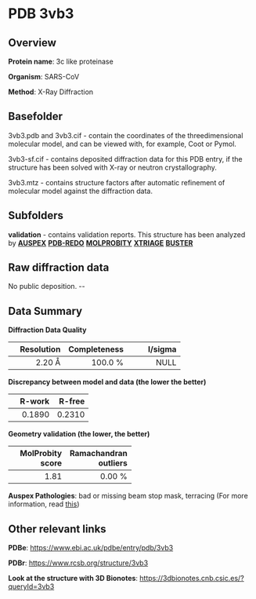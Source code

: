 # PDB 3vb3

## Overview

**Protein name**: 3c like proteinase

**Organism**: SARS-CoV

**Method**: X-Ray Diffraction

## Basefolder

3vb3.pdb and 3vb3.cif - contain the coordinates of the threedimensional molecular model, and can be viewed with, for example, Coot or Pymol.

3vb3-sf.cif - contains deposited diffraction data for this PDB entry, if the structure has been solved with X-ray or neutron crystallography.

3vb3.mtz - contains structure factors after automatic refinement of molecular model against the diffraction data.

## Subfolders





**validation** - contains validation reports. This structure has been analyzed by [**AUSPEX**](https://github.com/thorn-lab/coronavirus_structural_task_force/tree/master/pdb/3c_like_proteinase/SARS-CoV/3vb3/validation/auspex) [**PDB-REDO**](https://github.com/thorn-lab/coronavirus_structural_task_force/tree/master/pdb/3c_like_proteinase/SARS-CoV/3vb3/validation/pdb-redo) [**MOLPROBITY**](https://github.com/thorn-lab/coronavirus_structural_task_force/tree/master/pdb/3c_like_proteinase/SARS-CoV/3vb3/validation/molprobity) [**XTRIAGE**](https://github.com/thorn-lab/coronavirus_structural_task_force/blob/master/pdb/3c_like_proteinase/SARS-CoV/3vb3/validation/Xtriage_output.log) [**BUSTER**](https://www.globalphasing.com/buster/wiki/index.cgi?Covid19Pdb3VB3)

## Raw diffraction data

No public deposition. --<br> 

## Data Summary
**Diffraction Data Quality**

|   | Resolution | Completeness| I/sigma |
|---|-------------:|----------------:|--------------:|
|   |2.20 Å|100.0 %|<img width=50/>NULL |

**Discrepancy between model and data (the lower the better)**

|   | **R-work**| **R-free**   
|---|-------------:|----------------:|           
||  0.1890|  0.2310|

**Geometry validation (the lower, the better)**

|   |**MolProbity<br>score**| **Ramachandran<br>outliers** 
|---|-------------:|----------------:|
||  1.81|  0.00 %|

**Auspex Pathologies**: bad or missing beam stop mask, terracing (For more information, read [this](https://github.com/thorn-lab/coronavirus_structural_task_force/blob/master/pdb/3c_like_proteinase/SARS-CoV/3vb3/validation/auspex/3vb3_auspex_comments.txt))

 



## Other relevant links 
**PDBe**:  https://www.ebi.ac.uk/pdbe/entry/pdb/3vb3
 
**PDBr**: https://www.rcsb.org/structure/3vb3 

**Look at the structure with 3D Bionotes**: https://3dbionotes.cnb.csic.es/?queryId=3vb3


